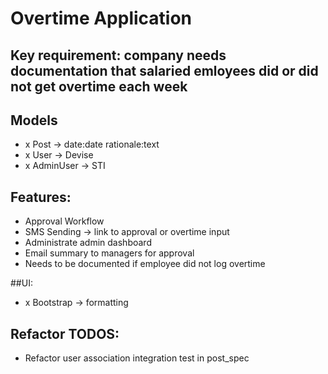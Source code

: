 # Overtime Application

## Key requirement: company needs documentation that salaried emloyees did or did not get overtime each week

## Models
- x Post -> date:date rationale:text
- x User -> Devise
- x AdminUser -> STI

## Features:
- Approval Workflow
- SMS Sending -> link to approval or overtime input
- Administrate admin dashboard
- Email summary to managers for approval 
- Needs to be documented if employee did not log overtime

##UI:
- x Bootstrap -> formatting

## Refactor TODOS:
- Refactor user association integration test in post_spec